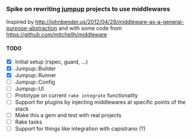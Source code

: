 ### Spike on rewriting [jumpup](https://github.com/Helabs/jumpup) projects to use middlewares

Inspired by http://johnbender.us/2012/04/28/middleware-as-a-general-purpose-abstraction
and with some code from https://github.com/mitchellh/middleware

#### TODO

- [x] Initial setup (rspec, guard, ...)
- [x] Jumpup::Builder
- [x] Jumpup::Runner
- [ ] Jumpup::Config
- [ ] Jumpup::UI
- [ ] Prototype on current `rake integrate` functionality
- [ ] Support for plugins by injecting middlewares at specific points of the stack
- [ ] Make this a gem and test with real projects
- [ ] Rake tasks
- [ ] Support for things like integration with capistrano (?)
